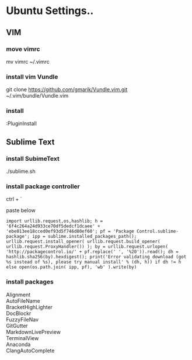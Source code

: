 # Ubuntu Settings..

## VIM
### move vimrc 
mv vimrc ~/.vimrc
### install vim Vundle 
git clone https://github.com/gmarik/Vundle.vim.git ~/.vim/bundle/Vundle.vim
### install 
:PluginInstall

## Sublime Text
### install SubimeText 
./sublime.sh

### install package controller
ctrl + `


paste below 

~~~~~~~~~~~
import urllib.request,os,hashlib; h = '6f4c264a24d933ce70df5dedcf1dcaee' + 'ebe013ee18cced0ef93d5f746d80ef60'; pf = 'Package Control.sublime-package'; ipp = sublime.installed_packages_path(); urllib.request.install_opener( urllib.request.build_opener( urllib.request.ProxyHandler()) ); by = urllib.request.urlopen( 'http://packagecontrol.io/' + pf.replace(' ', '%20')).read(); dh = hashlib.sha256(by).hexdigest(); print('Error validating download (got %s instead of %s), please try manual install' % (dh, h)) if dh != h else open(os.path.join( ipp, pf), 'wb' ).write(by) 
~~~~~~~~~~~

### install packages 
Alignment<br>
AutoFileName<br>
BracketHighLighter<br>
DocBlockr<br>
FuzzyFileNav<br>
GitGutter<br>
MarkdownLivePreview<br>
TerminalView<br>
Anaconda<br>
ClangAutoComplete<br>
